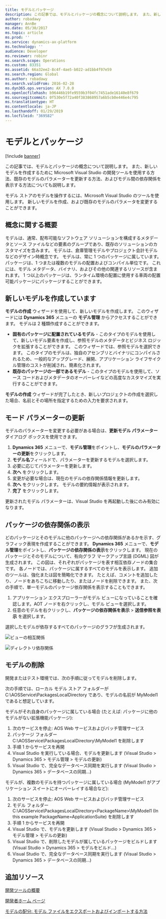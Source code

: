 ```yaml
---
title: モデルとパッケージ
description: この記事では、モデルとパッケージの概念について説明します。 また、新しいモデルを作成するために Microsoft Visual Studio の開発ツールを使用する方法、既存のモデルのパラメーターを更新する方法、およびモデル間の依存関係を表示する方法についても説明します。
author: robadawy
manager: AnnBe
ms.date: 05/30/2017
ms.topic: article
ms.prod: ''
ms.service: dynamics-ax-platform
ms.technology: ''
audience: Developer
ms.reviewer: robinr
ms.search.scope: Operations
ms.custom: 83351
ms.assetid: 66a32ee2-8c4f-4ae5-b022-ad1bb4f97e59
ms.search.region: Global
ms.author: robadawy
ms.search.validFrom: 2016-02-28
ms.dyn365.ops.version: AX 7.0.0
ms.openlocfilehash: b96446b19fe9559b3f04fc7451ade16140e8f679
ms.sourcegitcommit: 0f530e5f72a40f383868957a6b5cb0e446e4c795
ms.translationtype: HT
ms.contentlocale: ja-JP
ms.lasthandoff: 01/29/2019
ms.locfileid: "369582"
---
```

# <a name="models-and-packages"></a>モデルとパッケージ

[!include [banner](../includes/banner.md)]

この記事では、モデルとパッケージの概念について説明します。 また、新しいモデルを作成するために Microsoft Visual Studio の開発ツールを使用する方法、既存のモデルのパラメーターを更新する方法、およびモデル間の依存関係を表示する方法についても説明します。

モデル ストアのモデルを操作するには、Microsoft Visual Studio のツールを使用します。 新しいモデルを作成、および既存のモデルのパラメータを変更することができます。

## <a name="conceptual-overview"></a>概念に関する概要
モデルは、通常、配布可能なソフトウェア ソリューションを構成するメタデータとソース ファイルなどの要素のグループであり、既存のソリューションのカスタマイズを含みます。 モデルは、倉庫管理モデルやプロジェクト会計モデルなどのデザイン時概念です。 モデルは、常に 1 つのパッケージに属しています。 パッケージは、1 つまたは複数のモデルの配置およびコンパイル単位です。 これには、モデル メタデータ、バイナリ、およびその他の関連するリソースが含まれます。 1 つ以上のパッケージは、ランタイム環境の配置に使用する車両の配置可能パッケージにパッケージすることができます。

<!--The [Packages, models, and projects](https://mix.office.com/watch/ies6lyit6773) Office Mix describes models and packages and how they relate to each other.-->

## <a name="creating-a-new-model"></a>新しいモデルを作成しています
**モデルの作成** ウィザードを使用して、新しいモデルを作成します。 このウィザードには **Dynamics 365** メニューの **モデル管理** からアクセスすることができます。 モデルは 2 種類作成することができます。

-   **固有のパッケージに配置されているモデル** - このタイプのモデルを使用して、新しいモデル要素を作成し、参照モデルのメタデータとビジネス ロジックを拡張することができます。 このウィザードでは、参照モデルを選択できます。 このタイプのモデルは、独自のアセンブリとバイナリにコンパイルされるため、一般的なアップグレード、展開、アプリケーション ライフサイクル管理のコストが削減され、簡素化されます。
-   **既存のパッケージの一部であるモデル** - このタイプのモデルを使用して、ソース コードおよびメタデータのオーバーレイなどの高度なカスタマイズを実行することができます。

**モデルの作成** ウィザードが完了したとき、新しいプロジェクトの作成を選択した場合、名前とその場所を指定するための入力を要求されます。

## <a name="updating-model-parameters"></a>モード パラメーターの更新
モデルのパラメーターを変更する必要がある場合は、**更新モデル パラメーター** ダイアログ ボックスを使用できます。

1.  **Dynamics 365** メニューで、**モデル管理**をポイントし、**モデルのパラメーターの更新**をクリックします。
2.  **モデル名**フィールドで、パラメーターを更新するモデルを選択します。
3.  必要に応じてパラメーターを更新します。
4.  **次へ** をクリックします。
5.  変更が必要な場合は、現在のモデルの依存関係情報を更新します。
6.  **次へ** をクリックします。 モデルの要約情報が表示されます。
7.  **完了** をクリックします。

更新されたモデル パラメーターは、Visual Studio を再起動した後にのみ有効になります。

## <a name="viewing-package-dependencies"></a>パッケージの依存関係の表示
どのパッケージとそのモデルに他のパッケージへの依存関係があるかを示す、グラフィック表現を作成することができます。 **Dynamics 365** メニューで、**モデル管理**をポイントし、**パッケージの依存関係の表示**をクリックします。 現在のパッケージとそのモデルについて、有向グラフ マークアップ言語 (DGML) 図が生成されます。 この図は、それぞれがパッケージを表す相互依存ノードの集合です。 各ノードでは、パッケージに属するすべてのモデルを表示します。 追加のツールは、強化または図を簡略化できます。 たとえば、コメントを追加したり、ノードをあちこちに移動したり、またはノードを削除できます。 また、次の手順で、単一モデルのパッケージ依存関係を表示することもできます。

1.  アプリケーション エクスプローラーがモデル ビューになっていることを確認します。AOT ノードを右クリックし、モデル ビューを選択します。
2.  任意のモデルを右クリックし、**パッケージの依存関係を表示** > **送信参照を表示** を選択します。

選択したモデルが依存するすべてのパッケージのグラフが生成されます。 

![ビューの相互関係](./media/viewdependencies2.png) 

![ディレクトリ依存関係](./media/directorydependencies.png)

## <a name="deleting-a-model"></a>モデルの削除
開発またはテスト環境では、次の手順に従ってモデルを削除します。

次の手順では、ローカル モデル ストア フォルダーが C:\AOSService\PackagesLocalDirectory であり、モデルの名前が MyModel1 であると想定しています。

モデルがそれ自身のパッケージに属している場合 (たとえば: パッケージに他のモデルがない拡張機能パッケージ):
1. 次のサービスを停止: AOS Web サービスおよびバッチ管理サービス
2. パッケージ フォルダー  C:\AOSService\PackagesLocalDirectory\MyModel1 を削除します
3. 手順 1 からサービスを再開
4. Visual Studio を実行している場合、モデルを更新します (Visual Studio > Dynamics 365 > モデル管理 > モデルの更新)
5. Visual Studio で、完全なデータベース同期を実行します (Visual Studio > Dynamics 365 > データベースの同期...)

モデルが、複数のモデルを持つパッケージに属している場合 (MyModel1 がアプリケーション スイートにオーバーレイする場合など):
1. 次のサービスを停止: AOS Web サービスおよびバッチ管理サービス
2. モデル フォルダー  C:\AOSService\PackagesLocalDirectory\<PackageName>\MyModel1 (In this example PackageName=ApplicationSuite) を削除します
3. 手順 1 からサービスを再開
4. Visual Studio で、モデルを更新します (Visual Studio > Dynamics 365 > モデル管理 > モデルの更新)
5. Visual Studio で、削除したモデルが属しているパッケージをビルドします (Visual Studio > Dynamics 365 > モデルをビルド...)
6. Visual Studio で、完全なデータベース同期を実行します (Visual Studio > Dynamics 365 > データベースの同期...)

## <a name="additional-resources"></a>追加リソース

[開発ツールの概要](development-tools-overview.md)

[開発者ホーム ページ](developer-home-page.md)

[モデルの配分: モデル ファイルをエクスポートおよびインポートする方法](models-export-import.md)



